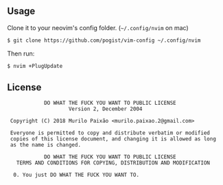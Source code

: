 ## Usage
Clone it to your neovim's config folder. (`~/.config/nvim` on mac)
```sh
$ git clone https://github.com/pogist/vim-config ~/.config/nvim
```

Then run:
```sh
$ nvim +PlugUpdate
```

## License
```
            DO WHAT THE FUCK YOU WANT TO PUBLIC LICENSE
                    Version 2, December 2004

 Copyright (C) 2018 Murilo Paixão <murilo.paixao.2@gmail.com>

 Everyone is permitted to copy and distribute verbatim or modified
 copies of this license document, and changing it is allowed as long
 as the name is changed.

            DO WHAT THE FUCK YOU WANT TO PUBLIC LICENSE
   TERMS AND CONDITIONS FOR COPYING, DISTRIBUTION AND MODIFICATION

  0. You just DO WHAT THE FUCK YOU WANT TO.
```
